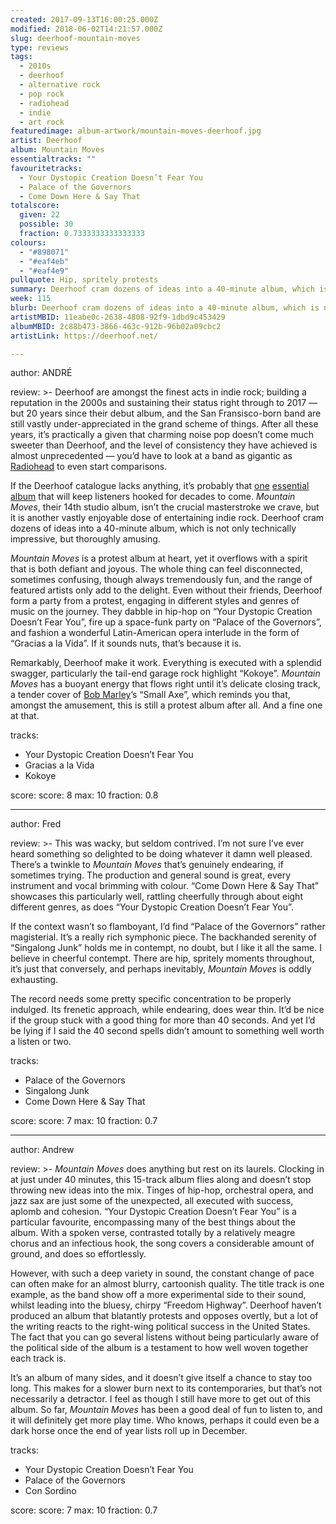```yaml
---
created: 2017-09-13T16:00:25.000Z
modified: 2018-06-02T14:21:57.000Z
slug: deerhoof-mountain-moves
type: reviews
tags:
  - 2010s
  - deerhoof
  - alternative rock
  - pop rock
  - radiohead
  - indie
  - art rock
featuredimage: album-artwork/mountain-moves-deerhoof.jpg
artist: Deerhoof
album: Mountain Moves
essentialtracks: ""
favouritetracks:
  - Your Dystopic Creation Doesn’t Fear You
  - Palace of the Governors
  - Come Down Here & Say That
totalscore:
  given: 22
  possible: 30
  fraction: 0.7333333333333333
colours:
  - "#898071"
  - "#eaf4eb"
  - "#eaf4e9"
pullquote: Hip, spritely protests
summary: Deerhoof cram dozens of ideas into a 40-minute album, which is not only technically impressive, but thoroughly amusing. Mountain Moves is a protest album at heart, yet it overflows with a spirit that is both defiant and joyous.
week: 115
blurb: Deerhoof cram dozens of ideas into a 40-minute album, which is not only technically impressive, but thoroughly amusing. This is a defiant and joyous listen.
artistMBID: 11eabe0c-2638-4808-92f9-1dbd9c453429
albumMBID: 2c88b473-3866-463c-912b-96b02a09cbc2
artistLink: https://deerhoof.net/

---
```


author: ANDRÉ

review: >-
  Deerhoof are amongst the finest acts in indie rock; building a reputation in the 2000s and sustaining their status right through to 2017 — but 20 years since their debut album, and the San Fransisco-born band are still vastly under-appreciated in the grand scheme of things. After all these years, it’s practically a given that charming noise pop doesn’t come much sweeter than Deerhoof, and the level of consistency they have achieved is almost unprecedented — you’d have to look at a band as gigantic as [Radiohead](/reviews/radiohead-a-moon-shaped-pool/) to even start comparisons. 
  
  If the Deerhoof catalogue lacks anything, it’s probably that [one](/reviews/radiohead-ok-computer/) [essential](/reviews/nine-inch-nails-the-downward-spiral/) [album](/reviews/kendrick-lamar-to-pimp-a-butterfly/) that will keep listeners hooked for decades to come. *Mountain Moves*, their 14th studio album, isn’t the crucial masterstroke we crave, but it is another vastly enjoyable dose of entertaining indie rock. Deerhoof cram dozens of ideas into a 40-minute album, which is not only technically impressive, but thoroughly amusing. 
  
  *Mountain Moves* is a protest album at heart, yet it overflows with a spirit that is both defiant and joyous. The whole thing can feel disconnected, sometimes confusing, though always tremendously fun, and the range of featured artists only add to the delight. Even without their friends, Deerhoof form a party from a protest, engaging in different styles and genres of music on the journey. They dabble in hip-hop on “Your Dystopic Creation Doesn’t Fear You”, fire up a space-funk party on “Palace of the Governors”, and fashion a wonderful Latin-American opera interlude in the form of “Gracias a la Vida”. If it sounds nuts, that’s because it is. 
  
  Remarkably, Deerhoof make it work. Everything is executed with a splendid swagger, particularly the tail-end garage rock highlight “Kokoye”. *Mountain Moves* has a buoyant energy that flows right until it’s delicate closing track, a tender cover of [Bob Marley](/reviews/bob-marley-and-the-wailers-exodus/)’s “Small Axe”, which reminds you that, amongst the amusement, this is still a protest album after all. And a fine one at that.

tracks:
  - Your Dystopic Creation Doesn’t Fear You
  - ­­Gracias a la Vida
  - ­­Kokoye

score:
  score: 8
  max: 10
  fraction: 0.8

---
author: Fred

review: >-
  This was wacky, but seldom contrived. I’m not sure I’ve ever heard something so delighted to be doing whatever it damn well pleased. There’s a twinkle to *Mountain Moves* that’s genuinely endearing, if sometimes trying. The production and general sound is great, every instrument and vocal brimming with colour. “Come Down Here & Say That” showcases this particularly well, rattling cheerfully through about eight different genres, as does “Your Dystopic Creation Doesn’t Fear You”. 
  
  If the context wasn’t so flamboyant, I’d find “Palace of the Governors” rather magisterial. It’s a really rich symphonic piece. The backhanded serenity of “Singalong Junk” holds me in contempt, no doubt, but I like it all the same. I believe in cheerful contempt. There are hip, spritely moments throughout, it’s just that conversely, and perhaps inevitably, *Mountain Moves* is oddly exhausting. 
  
  The record needs some pretty specific concentration to be properly indulged. Its frenetic approach, while endearing, does wear thin. It’d be nice if the group stuck with a good thing for more than 40 seconds. And yet I’d be lying if I said the 40 second spells didn’t amount to something well worth a listen or two.

tracks:
  - Palace of the Governors
  - ­­Singalong Junk
  - ­­Come Down Here & Say That

score:
  score: 7
  max: 10
  fraction: 0.7

---
author: Andrew

review: >-
  *Mountain Moves* does anything but rest on its laurels. Clocking in at just under 40 minutes, this 15-track album flies along and doesn’t stop throwing new ideas into the mix. Tinges of hip-hop, orchestral opera, and jazz sax are just some of the unexpected, all executed with success, aplomb and cohesion. “Your Dystopic Creation Doesn’t Fear You” is a particular favourite, encompassing many of the best things about the album. With a spoken verse, contrasted totally by a relatively meagre chorus and an infectious hook, the song covers a considerable amount of ground, and does so effortlessly. 
  
  However, with such a deep variety in sound, the constant change of pace can often make for an almost blurry, cartoonish quality. The title track is one example, as the band show off a more experimental side to their sound, whilst leading into the bluesy, chirpy “Freedom Highway”. Deerhoof haven’t produced an album that blatantly protests and opposes overtly, but a lot of the writing reacts to the right-wing political success in the United States. The fact that you can go several listens without being particularly aware of the political side of the album is a testament to how well woven together each track is. 
  
  It’s an album of many sides, and it doesn’t give itself a chance to stay too long. This makes for a slower burn next to its contemporaries, but that’s not necessarily a detractor. I feel as though I still have more to get out of this album. So far, *Mountain Moves* has been a good deal of fun to listen to, and it will definitely get more play time. Who knows, perhaps it could even be a dark horse once the end of year lists roll up in December.

tracks:
  - Your Dystopic Creation Doesn’t Fear You
  - ­­Palace of the Governors
  - ­­Con Sordino

score:
  score: 7
  max: 10
  fraction: 0.7
